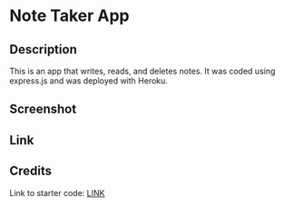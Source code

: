# Note Taker App

## Description
This is an app that writes, reads, and deletes notes.  It was coded using express.js and was deployed with Heroku.

## Screenshot

## Link

## Credits
Link to starter code: [LINK](https://github.com/coding-boot-camp/miniature-eureka)